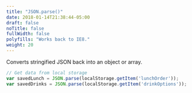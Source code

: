 ```yaml
---
title: "JSON.parse()"
date: 2018-01-14T21:38:44-05:00
draft: false
noTitle: false
fullWidth: false
polyfills: "Works back to IE8."
weight: 20
---
```


Converts stringified JSON back into an object or array.

```javascript
// Get data from local storage
var savedLunch = JSON.parse(localStorage.getItem('lunchOrder'));
var savedDrinks = JSON.parse(localStorage.getItem('drinkOptions'));
```